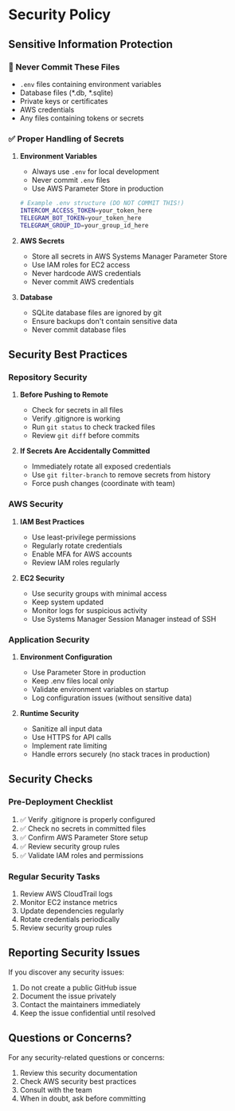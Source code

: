 # Security Policy

## Sensitive Information Protection

### 🚫 Never Commit These Files
- `.env` files containing environment variables
- Database files (*.db, *.sqlite)
- Private keys or certificates
- AWS credentials
- Any files containing tokens or secrets

### ✅ Proper Handling of Secrets
1. **Environment Variables**
   - Always use `.env` for local development
   - Never commit `.env` files
   - Use AWS Parameter Store in production
   ```bash
   # Example .env structure (DO NOT COMMIT THIS!)
   INTERCOM_ACCESS_TOKEN=your_token_here
   TELEGRAM_BOT_TOKEN=your_token_here
   TELEGRAM_GROUP_ID=your_group_id_here
   ```

2. **AWS Secrets**
   - Store all secrets in AWS Systems Manager Parameter Store
   - Use IAM roles for EC2 access
   - Never hardcode AWS credentials
   - Never commit AWS credentials

3. **Database**
   - SQLite database files are ignored by git
   - Ensure backups don't contain sensitive data
   - Never commit database files

## Security Best Practices

### Repository Security
1. **Before Pushing to Remote**
   - Check for secrets in all files
   - Verify .gitignore is working
   - Run `git status` to check tracked files
   - Review `git diff` before commits

2. **If Secrets Are Accidentally Committed**
   - Immediately rotate all exposed credentials
   - Use `git filter-branch` to remove secrets from history
   - Force push changes (coordinate with team)

### AWS Security
1. **IAM Best Practices**
   - Use least-privilege permissions
   - Regularly rotate credentials
   - Enable MFA for AWS accounts
   - Review IAM roles regularly

2. **EC2 Security**
   - Use security groups with minimal access
   - Keep system updated
   - Monitor logs for suspicious activity
   - Use Systems Manager Session Manager instead of SSH

### Application Security
1. **Environment Configuration**
   - Use Parameter Store in production
   - Keep .env files local only
   - Validate environment variables on startup
   - Log configuration issues (without sensitive data)

2. **Runtime Security**
   - Sanitize all input data
   - Use HTTPS for API calls
   - Implement rate limiting
   - Handle errors securely (no stack traces in production)

## Security Checks

### Pre-Deployment Checklist
1. ✅ Verify .gitignore is properly configured
2. ✅ Check no secrets in committed files
3. ✅ Confirm AWS Parameter Store setup
4. ✅ Review security group rules
5. ✅ Validate IAM roles and permissions

### Regular Security Tasks
1. Review AWS CloudTrail logs
2. Monitor EC2 instance metrics
3. Update dependencies regularly
4. Rotate credentials periodically
5. Review security group rules

## Reporting Security Issues

If you discover any security issues:
1. Do not create a public GitHub issue
2. Document the issue privately
3. Contact the maintainers immediately
4. Keep the issue confidential until resolved

## Questions or Concerns?

For any security-related questions or concerns:
1. Review this security documentation
2. Check AWS security best practices
3. Consult with the team
4. When in doubt, ask before committing